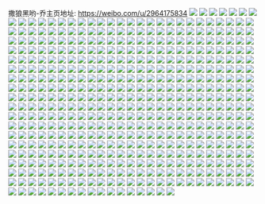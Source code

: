撒狼黑哟-乔主页地址: https://weibo.com/u/2964175834 
![](https://wx4.sinaimg.cn/mw2000/b0adbbdaly1h9e4huw7uej22142r9x6p.jpg) 
![](https://wx4.sinaimg.cn/mw2000/b0adbbdagy1h50vowjcf9j230p29jqv5.jpg) 
![](https://wx4.sinaimg.cn/mw2000/b0adbbdagy1h1vb3ihfuhj22c04nzkjo.jpg) 
![](https://wx4.sinaimg.cn/mw2000/b0adbbdagy1h1t8b2pyrtj20n01ds1kx.jpg) 
![](https://wx4.sinaimg.cn/mw2000/b0adbbdagy1h1t8ag6kddj20n01ds0xw.jpg) 
![](https://wx4.sinaimg.cn/mw2000/b0adbbdagy1h1t8aqy2dcj20n01dsnk2.jpg) 
![](https://wx4.sinaimg.cn/mw2000/b0adbbdagy1h1t8ahkpucj20n01ds4ct.jpg) 
![](https://wx4.sinaimg.cn/mw2000/b0adbbdagy1h1t8afmx6dj20n01ds1bz.jpg) 
![](https://wx4.sinaimg.cn/mw2000/b0adbbdagy1h1t8an8varj20n01ds7jm.jpg) 
![](https://wx4.sinaimg.cn/mw2000/b0adbbdagy1h1t8ajaytmj20n01dse5a.jpg) 
![](https://wx4.sinaimg.cn/mw2000/b0adbbdagy1h1t8c7n6fwj20n01ds1kx.jpg) 
![](https://wx4.sinaimg.cn/mw2000/b0adbbdagy1h1t8az5l5aj20n01dsdv6.jpg) 
![](https://wx4.sinaimg.cn/mw2000/b0adbbdagy1h1t8alliedj20n01ds7w6.jpg) 
![](https://wx4.sinaimg.cn/mw2000/b0adbbdagy1h1t8at694pj20n01dsnha.jpg) 
![](https://wx4.sinaimg.cn/mw2000/b0adbbdagy1h1t8ap5uu4j20n01ds7wh.jpg) 
![](https://wx4.sinaimg.cn/mw2000/b0adbbdagy1h1t8avppf1j20n01ds1kx.jpg) 
![](https://wx4.sinaimg.cn/mw2000/b0adbbdagy1h1t8ax1s8wj20n01ds4i5.jpg) 
![](https://wx4.sinaimg.cn/mw2000/b0adbbdagy1h1t8b0t4gjj20n01dsndt.jpg) 
![](https://wx4.sinaimg.cn/mw2000/b0adbbdagy1h1t8b44hgvj20n01dsdyg.jpg) 
![](https://wx4.sinaimg.cn/mw2000/b0adbbdagy1h1t8b5wumkj20n01dsx01.jpg) 
![](https://wx4.sinaimg.cn/mw2000/b0adbbdagy1h1t8b85gh0j20n01ds1kx.jpg) 
![](https://wx4.sinaimg.cn/mw2000/b0adbbdagy1h08kqy1x38j20td0rjqgj.jpg) 
![](https://wx4.sinaimg.cn/mw2000/b0adbbdagy1h08krg7rylj20mi0u0agv.jpg) 
![](https://wx4.sinaimg.cn/mw2000/b0adbbdagy1gykij3h6m4j21100vdqeb.jpg) 
![](https://wx4.sinaimg.cn/mw2000/b0adbbdagy1gykijbnwjwj22c0340u0z.jpg) 
![](https://wx4.sinaimg.cn/mw2000/b0adbbdagy1gykik81co0j22c0340b2b.jpg) 
![](https://wx4.sinaimg.cn/mw2000/b0adbbdagy1gxp31vn8yqj21jk223u0x.jpg) 
![](https://wx4.sinaimg.cn/mw2000/b0adbbdagy1gxp3211wj5j226b2wfu0x.jpg) 
![](https://wx4.sinaimg.cn/mw2000/b0adbbdagy1gxp31q4clhj22c03401ky.jpg) 
![](https://wx4.sinaimg.cn/mw2000/b0adbbdagy1gxp3274zdqj21u62g97wi.jpg) 
![](https://wx4.sinaimg.cn/mw2000/b0adbbdagy1gsixiwqnuij22c03404qs.jpg) 
![](https://wx4.sinaimg.cn/mw2000/b0adbbdagy1gsixipuj4vj22c02c0npf.jpg) 
![](https://wx4.sinaimg.cn/mw2000/b0adbbdagy1gsixirvseuj23402c07wj.jpg) 
![](https://wx4.sinaimg.cn/mw2000/b0adbbdagy1gsixj0itfyj22c0340b2b.jpg) 
![](https://wx4.sinaimg.cn/mw2000/b0adbbdagy1gsixigzfj8j23402c04qr.jpg) 
![](https://wx4.sinaimg.cn/mw2000/b0adbbdagy1gsixijnyewj23402c0npf.jpg) 
![](https://wx4.sinaimg.cn/mw2000/b0adbbdagy1gsixinvj65j22c0340qv8.jpg) 
![](https://wx4.sinaimg.cn/mw2000/b0adbbdagy1gsixj5p05nj22c02nlb2c.jpg) 
![](https://wx4.sinaimg.cn/mw2000/b0adbbdagy1gsixil4n7tj23402c0npe.jpg) 
![](https://wx4.sinaimg.cn/mw2000/b0adbbdagy1gsixj2r1nnj22by2yknpe.jpg) 
![](https://wx4.sinaimg.cn/mw2000/b0adbbdagy1gsixitvrjoj22c02q3x6q.jpg) 
![](https://wx4.sinaimg.cn/mw2000/b0adbbdagy1gsixj8b3n3j23402c01l0.jpg) 
![](https://wx4.sinaimg.cn/mw2000/003eBnxEgy1gsixidry9ej63402c0b2c02.jpg) 
![](https://wx4.sinaimg.cn/mw2000/b0adbbdagy1gsixjan4itj22ti245x6q.jpg) 
![](https://wx4.sinaimg.cn/mw2000/003eBnxEgy1gr5061lh4qj62c03401kz02.jpg) 
![](https://wx4.sinaimg.cn/mw2000/b0adbbdagy1gr6ewznwlmj23402c07wi.jpg) 
![](https://wx4.sinaimg.cn/mw2000/b0adbbdagy1gr50664kt1j22c03401kz.jpg) 
![](https://wx4.sinaimg.cn/mw2000/b0adbbdagy1gr506hgwisj22c0340e84.jpg) 
![](https://wx4.sinaimg.cn/mw2000/b0adbbdagy1gr506ayuqaj222l2rgu0y.jpg) 
![](https://wx4.sinaimg.cn/mw2000/b0adbbdagy1gr505quopxj22c0340e81.jpg) 
![](https://wx4.sinaimg.cn/mw2000/b0adbbdagy1gr6evmo1coj22c0340x6r.jpg) 
![](https://wx4.sinaimg.cn/mw2000/b0adbbdagy1gr6evzaw5uj228o2zkx6q.jpg) 
![](https://wx4.sinaimg.cn/mw2000/003eBnxEgy1gr6evtdihqj62c0340qv702.jpg) 
![](https://wx4.sinaimg.cn/mw2000/b0adbbdagy1gr506mq4rkj22c02jk4qr.jpg) 
![](https://wx4.sinaimg.cn/mw2000/b0adbbdagy1gr6exi286zj22c0340kjn.jpg) 
![](https://wx4.sinaimg.cn/mw2000/003eBnxEgy1gr6ew6h5nbj62c03401ky02.jpg) 
![](https://wx4.sinaimg.cn/mw2000/b0adbbdagy1gr506u4nc2j23402c0hdw.jpg) 
![](https://wx4.sinaimg.cn/mw2000/003eBnxEgy1gr506ybzn9j63402c07wh02.jpg) 
![](https://wx4.sinaimg.cn/mw2000/b0adbbdagy1gr506wtt7vj22c0340e81.jpg) 
![](https://wx4.sinaimg.cn/mw2000/b0adbbdagy1gr6ew2oibbj227q2ybe81.jpg) 
![](https://wx4.sinaimg.cn/mw2000/b0adbbdagy1gr6f0ra3wvj23404o04qw.jpg) 
![](https://wx4.sinaimg.cn/mw2000/b0adbbdaly1gqci3tn418j22c0340qv7.jpg) 
![](https://wx4.sinaimg.cn/mw2000/b0adbbdaly1gqci4nhyy0j22c0340u0x.jpg) 
![](https://wx4.sinaimg.cn/mw2000/b0adbbdaly1gqci3y95xpj22c0340qv7.jpg) 
![](https://wx4.sinaimg.cn/mw2000/b0adbbdaly1gqci4l4rtlj21w72nbhdt.jpg) 
![](https://wx4.sinaimg.cn/mw2000/b0adbbdaly1gqci48d57nj22c03401kz.jpg) 
![](https://wx4.sinaimg.cn/mw2000/b0adbbdaly1gqci4qww6pj22c0340x6p.jpg) 
![](https://wx4.sinaimg.cn/mw2000/b0adbbdaly1gqci4c9fflj22c0340u0y.jpg) 
![](https://wx4.sinaimg.cn/mw2000/b0adbbdaly1gqci4unt3sj22892z0e82.jpg) 
![](https://wx4.sinaimg.cn/mw2000/b0adbbdaly1gqci43lqhlj22c0340hdv.jpg) 
![](https://wx4.sinaimg.cn/mw2000/b0adbbdaly1gqci4xuej0j23402c0qv5.jpg) 
![](https://wx4.sinaimg.cn/mw2000/b0adbbdaly1gnaam0re7aj20u01hcqqu.jpg) 
![](https://wx4.sinaimg.cn/mw2000/b0adbbdaly1gn4xlh1pntj226n2wvkjl.jpg) 
![](https://wx4.sinaimg.cn/mw2000/b0adbbdaly1gn4xles2i9j22c02rn7wi.jpg) 
![](https://wx4.sinaimg.cn/mw2000/b0adbbdaly1gn4xldmwm2j22bd30j7wj.jpg) 
![](https://wx4.sinaimg.cn/mw2000/b0adbbdaly1gn4xl9sphqj224o2u9qv5.jpg) 
![](https://wx4.sinaimg.cn/mw2000/b0adbbdaly1gn4xlbj7zqj21yg2lxtzk.jpg) 
![](https://wx4.sinaimg.cn/mw2000/b0adbbdaly1gn4xm69eggj23402c0u0x.jpg) 
![](https://wx4.sinaimg.cn/mw2000/b0adbbdaly1gmgjji10ptj20w4340b2a.jpg) 
![](https://wx4.sinaimg.cn/mw2000/b0adbbdaly1gmgjjg1ze3j20u1340qv5.jpg) 
![](https://wx4.sinaimg.cn/mw2000/b0adbbdaly1gmgjjcuu27j20z3340u0x.jpg) 
![](https://wx4.sinaimg.cn/mw2000/b0adbbdaly1gmgjjdv1xrj20su3401ky.jpg) 
![](https://wx4.sinaimg.cn/mw2000/b0adbbdaly1gmgjjenia2j20s5340kjl.jpg) 
![](https://wx4.sinaimg.cn/mw2000/b0adbbdaly1gmgjjfbdohj20py340npd.jpg) 
![](https://wx4.sinaimg.cn/mw2000/b0adbbdaly1gmgjjgzjwsj20pt340npd.jpg) 
![](https://wx4.sinaimg.cn/mw2000/b0adbbdaly1gmgjksl2f1j212n340e82.jpg) 
![](https://wx4.sinaimg.cn/mw2000/b0adbbdaly1gmgjjc1i6hj22c0340u0x.jpg) 
![](https://wx4.sinaimg.cn/mw2000/b0adbbdaly1gmgjjbdfnkg205k05k0v3.jpg) 
![](https://wx4.sinaimg.cn/mw2000/b0adbbdaly1gj2qoqp1unj22531lthdt.jpg) 
![](https://wx4.sinaimg.cn/mw2000/b0adbbdaly1gj2qt3o5r1j22c03407u5.jpg) 
![](https://wx4.sinaimg.cn/mw2000/b0adbbdaly1gj2qos3pb8j21te2f7e21.jpg) 
![](https://wx4.sinaimg.cn/mw2000/b0adbbdaly1gj2qop154wj223n2tbqv5.jpg) 
![](https://wx4.sinaimg.cn/mw2000/b0adbbdaly1gj2qopwfluj225y2vyhdt.jpg) 
![](https://wx4.sinaimg.cn/mw2000/b0adbbdaly1gj2qoo6ej0j22042o5kjl.jpg) 
![](https://wx4.sinaimg.cn/mw2000/b0adbbdaly1gj2qoh1yhsj22c0340npe.jpg) 
![](https://wx4.sinaimg.cn/mw2000/b0adbbdaly1gj2qon6i8ij22c0340u0x.jpg) 
![](https://wx4.sinaimg.cn/mw2000/b0adbbdaly1gj2qoj0gkyj229m30ukjm.jpg) 
![](https://wx4.sinaimg.cn/mw2000/b0adbbdaly1gj2qokh2ykj22792xonpe.jpg) 
![](https://wx4.sinaimg.cn/mw2000/b0adbbdaly1gj2qolxs7uj23404o0e84.jpg) 
![](https://wx4.sinaimg.cn/mw2000/b0adbbdagy1gh11qtjtl0j20u00u016m.jpg) 
![](https://wx4.sinaimg.cn/mw2000/b0adbbdagy1gggap3twdkj23402c0x6p.jpg) 
![](https://wx4.sinaimg.cn/mw2000/b0adbbdagy1gggap5dvnyj23402c01ky.jpg) 
![](https://wx4.sinaimg.cn/mw2000/b0adbbdagy1gggap6gbcxj23402c01kx.jpg) 
![](https://wx4.sinaimg.cn/mw2000/b0adbbdagy1gggap75llbj23402c04ay.jpg) 
![](https://wx4.sinaimg.cn/mw2000/b0adbbdagy1gggap918x3j23402c01ky.jpg) 
![](https://wx4.sinaimg.cn/mw2000/b0adbbdagy1gggap9rpruj214p0lu44r.jpg) 
![](https://wx4.sinaimg.cn/mw2000/b0adbbdagy1gfpvnevnxdj23402c07wj.jpg) 
![](https://wx4.sinaimg.cn/mw2000/b0adbbdagy1gfpvnbwgmmj23402c0b2b.jpg) 
![](https://wx4.sinaimg.cn/mw2000/b0adbbdagy1gfpvpd18khj2340256npd.jpg) 
![](https://wx4.sinaimg.cn/mw2000/b0adbbdagy1gfpvldb9tcj2247247hdu.jpg) 
![](https://wx4.sinaimg.cn/mw2000/b0adbbdagy1gfpvndc29vj229v1cq1ky.jpg) 
![](https://wx4.sinaimg.cn/mw2000/b0adbbdagy1gfpvlfbknoj21o02yo4qr.jpg) 
![](https://wx4.sinaimg.cn/mw2000/b0adbbdagy1gfpvxnh48wj22c0340hdt.jpg) 
![](https://wx4.sinaimg.cn/mw2000/b0adbbdagy1gfpvt6mx01j20n01ds4qp.jpg) 
![](https://wx4.sinaimg.cn/mw2000/b0adbbdagy1gfpvxp05hpj23402c0npe.jpg) 
![](https://wx4.sinaimg.cn/mw2000/b0adbbdagy1gfpvxr487bj22kc1ub7wj.jpg) 
![](https://wx4.sinaimg.cn/mw2000/b0adbbdagy1gfpw1jm1cfj22zi1u77wh.jpg) 
![](https://wx4.sinaimg.cn/mw2000/b0adbbdagy1gfpw1ijeoaj23402c07wi.jpg) 
![](https://wx4.sinaimg.cn/mw2000/b0adbbdagy1gfpw1liaprj23402c0u0x.jpg) 
![](https://wx4.sinaimg.cn/mw2000/b0adbbdagy1gfpw1mivnbj23402c04eg.jpg) 
![](https://wx4.sinaimg.cn/mw2000/b0adbbdagy1gfpw1nwwlpj218h1nbtbt.jpg) 
![](https://wx4.sinaimg.cn/mw2000/b0adbbdagy1gefk8qued9j24xn3afb2p.jpg) 
![](https://wx4.sinaimg.cn/mw2000/b0adbbdagy1gefk8z48d8j234022ox6r.jpg) 
![](https://wx4.sinaimg.cn/mw2000/b0adbbdagy1gefk8xadbgj222o340x6q.jpg) 
![](https://wx4.sinaimg.cn/mw2000/b0adbbdagy1gefk90qapyj233v2101g8.jpg) 
![](https://wx4.sinaimg.cn/mw2000/b0adbbdagy1gefk8uttjyj256o3ggnps.jpg) 
![](https://wx4.sinaimg.cn/mw2000/b0adbbdagy1gefk92sjrxj21jk111e82.jpg) 
![](https://wx4.sinaimg.cn/mw2000/b0adbbdagy1gefk91x6t8j21jk111amg.jpg) 
![](https://wx4.sinaimg.cn/mw2000/b0adbbdagy1gefk8nlmdnj21jk111dpr.jpg) 
![](https://wx4.sinaimg.cn/mw2000/b0adbbdagy1gefk91aecwj21jk111tfy.jpg) 
![](https://wx4.sinaimg.cn/mw2000/b0adbbdagy1gbie1q5obwj23401poe82.jpg) 
![](https://wx4.sinaimg.cn/mw2000/b0adbbdagy1gbie1jkgrnj23402c0qv6.jpg) 
![](https://wx4.sinaimg.cn/mw2000/b0adbbdagy1gbie1n7gcij23402c01kz.jpg) 
![](https://wx4.sinaimg.cn/mw2000/b0adbbdagy1gbie3sbq86j22m81h0u0y.jpg) 
![](https://wx4.sinaimg.cn/mw2000/b0adbbdagy1gbdu4nsrlij23402c07wi.jpg) 
![](https://wx4.sinaimg.cn/mw2000/b0adbbdagy1gbdu5ju0daj23402c0kjn.jpg) 
![](https://wx4.sinaimg.cn/mw2000/b0adbbdagy1gbdu4z6v51j22c0201x6p.jpg) 
![](https://wx4.sinaimg.cn/mw2000/b0adbbdagy1gb0y5pyygtj23408tcb2g.jpg) 
![](https://wx4.sinaimg.cn/mw2000/b0adbbdagy1gb0y5hwwgaj23408tcb2e.jpg) 
![](https://wx4.sinaimg.cn/mw2000/b0adbbdagy1gb0y5jq7hnj23402c01ky.jpg) 
![](https://wx4.sinaimg.cn/mw2000/b0adbbdagy1gb0y5mjg62j22c08e5qvb.jpg) 
![](https://wx4.sinaimg.cn/mw2000/b0adbbdagy1gb0y5w1j5zj22zz23ae81.jpg) 
![](https://wx4.sinaimg.cn/mw2000/b0adbbdagy1gb0y5dnhgzj22c02l1u0y.jpg) 
![](https://wx4.sinaimg.cn/mw2000/b0adbbdagy1gb0y5fec58j22c05u87wi.jpg) 
![](https://wx4.sinaimg.cn/mw2000/b0adbbdagy1gb0y5xtmdvj23402c0hdu.jpg) 
![](https://wx4.sinaimg.cn/mw2000/b0adbbdagy1gb0y5zdvloj234022o1ky.jpg) 
![](https://wx4.sinaimg.cn/mw2000/b0adbbdagy1gb0y5rq2nij22tf21m4qq.jpg) 
![](https://wx4.sinaimg.cn/mw2000/b0adbbdagy1gavecova9aj23402c04qq.jpg) 
![](https://wx4.sinaimg.cn/mw2000/b0adbbdagy1gavecy83i4j223p2sxe82.jpg) 
![](https://wx4.sinaimg.cn/mw2000/b0adbbdagy1gaved5e230j224r2uhqv6.jpg) 
![](https://wx4.sinaimg.cn/mw2000/b0adbbdagy1gaveda6z1cj21qy2byhdt.jpg) 
![](https://wx4.sinaimg.cn/mw2000/b0adbbdagy1gac6m009k0j21ds0n0hdt.jpg) 
![](https://wx4.sinaimg.cn/mw2000/b0adbbdagy1gac6lxpeumj22c02x07wk.jpg) 
![](https://wx4.sinaimg.cn/mw2000/b0adbbdagy1gac6lz5j9pj21o0230kjl.jpg) 
![](https://wx4.sinaimg.cn/mw2000/b0adbbdaly1g979adf9qzj22x2acau16.jpg) 
![](https://wx4.sinaimg.cn/mw2000/b0adbbdaly1g979ay174cj23402c04qr.jpg) 
![](https://wx4.sinaimg.cn/mw2000/b0adbbdaly1g979b28ie2j23402c01l1.jpg) 
![](https://wx4.sinaimg.cn/mw2000/b0adbbdaly1g979b5njmtj22x61xg7wl.jpg) 
![](https://wx4.sinaimg.cn/mw2000/b0adbbdaly1g979awmaybj22c02penpd.jpg) 
![](https://wx4.sinaimg.cn/mw2000/b0adbbdaly1g979b7kxn0j22c02c01l0.jpg) 
![](https://wx4.sinaimg.cn/mw2000/b0adbbdaly1g979bbpzoqj22c02p7qv7.jpg) 
![](https://wx4.sinaimg.cn/mw2000/b0adbbdaly1g979be1f53j234022ox6p.jpg) 
![](https://wx4.sinaimg.cn/mw2000/b0adbbdaly1g8tfli07g8j22c02x0x6t.jpg) 
![](https://wx4.sinaimg.cn/mw2000/b0adbbdagy1g8k2nvgvh7j232v21xnpd.jpg) 
![](https://wx4.sinaimg.cn/mw2000/b0adbbdagy1g8k2nw3w3pj21ib107k3w.jpg) 
![](https://wx4.sinaimg.cn/mw2000/b0adbbdagy1g8k2nugx08j223j1ede81.jpg) 
![](https://wx4.sinaimg.cn/mw2000/b0adbbdagy1g8k2ny61mkj21z730ghdt.jpg) 
![](https://wx4.sinaimg.cn/mw2000/b0adbbdagy1g7i63lwilhj20u015n0w2.jpg) 
![](https://wx4.sinaimg.cn/mw2000/b0adbbdagy1g7ajfd34vmj23402c0b29.jpg) 
![](https://wx4.sinaimg.cn/mw2000/b0adbbdagy1g7ajf7eqv4j230j46hqv8.jpg) 
![](https://wx4.sinaimg.cn/mw2000/b0adbbdagy1g7ajfehabpj22c02c0e81.jpg) 
![](https://wx4.sinaimg.cn/mw2000/b0adbbdagy1g7ajfb5svzj223v2xsqv6.jpg) 
![](https://wx4.sinaimg.cn/mw2000/b0adbbdaly1g6z4jfokgqj20u010rwnr.jpg) 
![](https://wx4.sinaimg.cn/mw2000/b0adbbdagy1g6ei95iqz7j222h1rgb29.jpg) 
![](https://wx4.sinaimg.cn/mw2000/b0adbbdagy1g6ei9e08u5j22c02z34qq.jpg) 
![](https://wx4.sinaimg.cn/mw2000/b0adbbdagy1g6ei8zno8vj22c02y54qq.jpg) 
![](https://wx4.sinaimg.cn/mw2000/b0adbbdagy1g6ei9be18nj22c02yku0x.jpg) 
![](https://wx4.sinaimg.cn/mw2000/b0adbbdagy1g6ei99951vj22c02ys1ky.jpg) 
![](https://wx4.sinaimg.cn/mw2000/b0adbbdagy1g6ei917uhaj22c055oe82.jpg) 
![](https://wx4.sinaimg.cn/mw2000/b0adbbdagy1g5jfl4e7lhj20ku0skgpq.jpg) 
![](https://wx4.sinaimg.cn/mw2000/b0adbbdagy1g4yst1ppj9j22c02c0kjl.jpg) 
![](https://wx4.sinaimg.cn/mw2000/b0adbbdagy1g4ystg51xgj22c02c04qp.jpg) 
![](https://wx4.sinaimg.cn/mw2000/b0adbbdagy1g4ysvwi4g1j23402c04qp.jpg) 
![](https://wx4.sinaimg.cn/mw2000/b0adbbdagy1g4ysw9neeej224u2o11kx.jpg) 
![](https://wx4.sinaimg.cn/mw2000/b0adbbdagy1g4lsnrz4s3j21j71j7qo2.jpg) 
![](https://wx4.sinaimg.cn/mw2000/b0adbbdagy1g4lsntdpbcj21kb1kbh6i.jpg) 
![](https://wx4.sinaimg.cn/mw2000/b0adbbdagy1g4lsnujg89j22501lre46.jpg) 
![](https://wx4.sinaimg.cn/mw2000/b0adbbdagy1g4lsnvo0i1j21ff1ffkcj.jpg) 
![](https://wx4.sinaimg.cn/mw2000/b0adbbdagy1g4kqlh901gj22c02c04qr.jpg) 
![](https://wx4.sinaimg.cn/mw2000/b0adbbdagy1g4kqlbcodwj22756rrnpm.jpg) 
![](https://wx4.sinaimg.cn/mw2000/b0adbbdagy1g4kqkvrexoj20sc1bunnk.jpg) 
![](https://wx4.sinaimg.cn/mw2000/b0adbbdagy1g4kqkzkmbrj22c0340u0y.jpg) 
![](https://wx4.sinaimg.cn/mw2000/b0adbbdagy1g4kqm3xfuqj227w2wy7wj.jpg) 
![](https://wx4.sinaimg.cn/mw2000/b0adbbdagy1g4kqlr34iaj232v4jwqvc.jpg) 
![](https://wx4.sinaimg.cn/mw2000/b0adbbdagy1g4kqlw14kwj22c03407wk.jpg) 
![](https://wx4.sinaimg.cn/mw2000/b0adbbdagy1g4kqlzls75j22c0340hdv.jpg) 
![](https://wx4.sinaimg.cn/mw2000/b0adbbdagy1g4kqku084ij21sl1sle82.jpg) 
![](https://wx4.sinaimg.cn/mw2000/b0adbbdaly1g46n43w8bkj22z62884qr.jpg) 
![](https://wx4.sinaimg.cn/mw2000/b0adbbdaly1g36w25ecxcj234022ohdt.jpg) 
![](https://wx4.sinaimg.cn/mw2000/b0adbbdaly1g36w26lkydj222o340npe.jpg) 
![](https://wx4.sinaimg.cn/mw2000/b0adbbdaly1g36w27iy26j2234340u0x.jpg) 
![](https://wx4.sinaimg.cn/mw2000/b0adbbdaly1g36w232wfbj23a44x61lb.jpg) 
![](https://wx4.sinaimg.cn/mw2000/b0adbbdaly1g36w30kh5mj20k00r2aa4.jpg) 
![](https://wx4.sinaimg.cn/mw2000/b0adbbdaly1g36w288ym4j222o340e81.jpg) 
![](https://wx4.sinaimg.cn/mw2000/b0adbbdaly1g36w2agv7cj23gg56o1l3.jpg) 
![](https://wx4.sinaimg.cn/mw2000/b0adbbdaly1g36w2camgwj22sf1uyqv6.jpg) 
![](https://wx4.sinaimg.cn/mw2000/b0adbbdaly1g36w2e2hkqj23gg56oqvb.jpg) 
![](https://wx4.sinaimg.cn/mw2000/b0adbbdaly1g1hked2aphj23402c07wj.jpg) 
![](https://wx4.sinaimg.cn/mw2000/b0adbbdaly1g1hkednvenj21xg19oqg7.jpg) 
![](https://wx4.sinaimg.cn/mw2000/b0adbbdaly1g1hkeaqvv8j23402c0x6q.jpg) 
![](https://wx4.sinaimg.cn/mw2000/b0adbbdaly1g0m6mallk7j229z2tchdu.jpg) 
![](https://wx4.sinaimg.cn/mw2000/b0adbbdaly1g0m6o3zesuj23402c0x6p.jpg) 
![](https://wx4.sinaimg.cn/mw2000/b0adbbdaly1g0m6o8yrjlj231h1udb2a.jpg) 
![](https://wx4.sinaimg.cn/mw2000/b0adbbdaly1g0m6tfgboaj23402c01l1.jpg) 
![](https://wx4.sinaimg.cn/mw2000/b0adbbdaly1g0m6snedz3j23402c04qt.jpg) 
![](https://wx4.sinaimg.cn/mw2000/b0adbbdaly1g0m6ojifo8j23402c07wl.jpg) 
![](https://wx4.sinaimg.cn/mw2000/b0adbbdaly1g0m6ordxj8j23402c01l0.jpg) 
![](https://wx4.sinaimg.cn/mw2000/b0adbbdaly1g0m6s4107cj22t25awkjn.jpg) 
![](https://wx4.sinaimg.cn/mw2000/b0adbbdaly1g0m6sdakyaj23402c0kjm.jpg) 
![](https://wx4.sinaimg.cn/mw2000/b0adbbdagy1g01j2yle6wj231l29vqv6.jpg) 
![](https://wx4.sinaimg.cn/mw2000/b0adbbdagy1g01j2rcq9bj22642xqkjn.jpg) 
![](https://wx4.sinaimg.cn/mw2000/b0adbbdagy1g01j33kiooj22c03401ky.jpg) 
![](https://wx4.sinaimg.cn/mw2000/b0adbbdagy1g01j35wbcgj22c0340b2a.jpg) 
![](https://wx4.sinaimg.cn/mw2000/b0adbbdagy1g01j38j1x2j23401wxkjm.jpg) 
![](https://wx4.sinaimg.cn/mw2000/b0adbbdagy1g01j3apozbj23402c0npd.jpg) 
![](https://wx4.sinaimg.cn/mw2000/b0adbbdaly1fznr5tgo71j22c0340kjn.jpg) 
![](https://wx4.sinaimg.cn/mw2000/b0adbbdaly1fzns9rhvsuj22c02gcb2b.jpg) 
![](https://wx4.sinaimg.cn/mw2000/b0adbbdaly1fznsa0pff4j20v90uxkjl.jpg) 
![](https://wx4.sinaimg.cn/mw2000/b0adbbdaly1fznsdwyvi1j21kwbnjkjr.jpg) 
![](https://wx4.sinaimg.cn/mw2000/b0adbbdaly1fznskvd99rj22c0340x6s.jpg) 
![](https://wx4.sinaimg.cn/mw2000/b0adbbdaly1fznr5zj3d1j230f28nb2d.jpg) 
![](https://wx4.sinaimg.cn/mw2000/b0adbbdaly1fzjy1md4a1j21o027ze6s.jpg) 
![](https://wx4.sinaimg.cn/mw2000/b0adbbdaly1fz45mamibxj21400qoaf0.jpg) 
![](https://wx4.sinaimg.cn/mw2000/b0adbbdaly1fvrkdpyqs0j214m1kwkf5.jpg) 
![](https://wx4.sinaimg.cn/mw2000/b0adbbdaly1fvrkiy7z5kj20ku0rh4qp.jpg) 
![](https://wx4.sinaimg.cn/mw2000/b0adbbdaly1fvrkdnmmucj21kw16o1kx.jpg) 
![](https://wx4.sinaimg.cn/mw2000/b0adbbdaly1fvrkcnsvqij20ku1l27wi.jpg) 
![](https://wx4.sinaimg.cn/mw2000/b0adbbdaly1fvrkdspgr1j20ux0kt49o.jpg) 
![](https://wx4.sinaimg.cn/mw2000/b0adbbdaly1fvrkds34hbj20ku1q6h8t.jpg) 
![](https://wx4.sinaimg.cn/mw2000/b0adbbdaly1fvrkdqoms0j21jo18y7wh.jpg) 
![](https://wx4.sinaimg.cn/mw2000/b0adbbdaly1fvrkdoif56j20ku1av1ky.jpg) 
![](https://wx4.sinaimg.cn/mw2000/b0adbbdaly1fvrkdp8fkjj20y41kw4qp.jpg) 
![](https://wx4.sinaimg.cn/mw2000/b0adbbdagy1fuf9lrefs5j21kw13gam8.jpg) 
![](https://wx4.sinaimg.cn/mw2000/b0adbbdagy1ftly86c72sj20j814yac3.jpg) 
![](https://wx4.sinaimg.cn/mw2000/b0adbbdagy1ft56h9ltbjj20sc0vxqba.jpg) 
![](https://wx4.sinaimg.cn/mw2000/b0adbbdagy1ft56iv88kyj23401r0e82.jpg) 
![](https://wx4.sinaimg.cn/mw2000/b0adbbdagy1ft56ike6zcj23402c0u0y.jpg) 
![](https://wx4.sinaimg.cn/mw2000/b0adbbdagy1ft56h5oix9j22c02c0hdu.jpg) 
![](https://wx4.sinaimg.cn/mw2000/b0adbbdagy1ft56hdvofrj216o1kwnf4.jpg) 
![](https://wx4.sinaimg.cn/mw2000/b0adbbdagy1ft56ibvh3xj25141zhe86.jpg) 
![](https://wx4.sinaimg.cn/mw2000/b0adbbdagy1ft56hqbhm4j2340211b2b.jpg) 
![](https://wx4.sinaimg.cn/mw2000/b0adbbdagy1ft56hxekcmj21hj1cwhdt.jpg) 
![](https://wx4.sinaimg.cn/mw2000/b0adbbdagy1ft56j1ebdqj21sg1cc1kx.jpg) 
![](https://wx4.sinaimg.cn/mw2000/b0adbbdagy1ft1odxqhihj21kw17g191.jpg) 
![](https://wx4.sinaimg.cn/mw2000/b0adbbdagy1ft1ocla9dlj21kw16qu0x.jpg) 
![](https://wx4.sinaimg.cn/mw2000/b0adbbdagy1ft1odgoz7oj21kw16otq0.jpg) 
![](https://wx4.sinaimg.cn/mw2000/b0adbbdagy1ft1od14qy1j216i1kwqg8.jpg) 
![](https://wx4.sinaimg.cn/mw2000/b0adbbdagy1frip4knndij21091sgb2b.jpg) 
![](https://wx4.sinaimg.cn/mw2000/b0adbbdagy1frip4mcvlwj216b1sd4qp.jpg) 
![](https://wx4.sinaimg.cn/mw2000/b0adbbdagy1frip4nrtmyj21sg17c1f1.jpg) 
![](https://wx4.sinaimg.cn/mw2000/b0adbbdagy1frip4p06f7j21900u84qp.jpg) 
![](https://wx4.sinaimg.cn/mw2000/b0adbbdagy1frip4eh5fkj22y0251b2a.jpg) 
![](https://wx4.sinaimg.cn/mw2000/b0adbbdagy1frip4r48ypj21900u01kx.jpg) 
![](https://wx4.sinaimg.cn/mw2000/b0adbbdagy1frip4s7ljnj21yo0ty1ay.jpg) 
![](https://wx4.sinaimg.cn/mw2000/b0adbbdagy1frip4tbdqjj20y41kw4fr.jpg) 
![](https://wx4.sinaimg.cn/mw2000/b0adbbdagy1frip4v7stpj22c02c0x6p.jpg) 
![](https://wx4.sinaimg.cn/mw2000/b0adbbdagy1fply37jvn5j21z42yokjq.jpg) 
![](https://wx4.sinaimg.cn/mw2000/b0adbbdagy1fply3aisdjj22yo1z44qv.jpg) 
![](https://wx4.sinaimg.cn/mw2000/b0adbbdagy1fply3df8koj21z42yoe86.jpg) 
![](https://wx4.sinaimg.cn/mw2000/b0adbbdagy1fply3j4lmfj22yo1z41l1.jpg) 
![](https://wx4.sinaimg.cn/mw2000/b0adbbdagy1fp997fqe0wj20go0b4gn3.jpg) 
![](https://wx4.sinaimg.cn/mw2000/b0adbbdagy1foxpxg2763j20j60pkdku.jpg) 
![](https://wx4.sinaimg.cn/mw2000/b3cac96fly1h9gi73deaaj21sc2ds7wi.jpg) 
![](https://wx4.sinaimg.cn/mw2000/b3cac96fly1h9gi75mtg8j21sc2ds7wi.jpg) 
![](https://wx4.sinaimg.cn/mw2000/b3cac96fly1h9gi70oe06j21sc2dsb2a.jpg) 
![](https://wx4.sinaimg.cn/mw2000/b3cac96fly1h9gi79ed4aj22ba2tjqv6.jpg) 
![](https://wx4.sinaimg.cn/mw2000/b3cac96fly1h95teqb8s9j228230znpe.jpg) 
![](https://wx4.sinaimg.cn/mw2000/b3cac96fly1h95tesa2amj22c0340u0y.jpg) 
![](https://wx4.sinaimg.cn/mw2000/b3cac96fly1h95teo4fq3j22c03404qr.jpg) 
![](https://wx4.sinaimg.cn/mw2000/b3cac96fly1h95teuimelj22c03401kz.jpg) 
![](https://wx4.sinaimg.cn/mw2000/b3cac96fly1h95tewv880j22c0340qv6.jpg) 
![](https://wx4.sinaimg.cn/mw2000/b3cac96fly1h95tezkvp8j22c03407wj.jpg) 
![](https://wx4.sinaimg.cn/mw2000/b3cac96fly1h94nan1jtjj21sc2ciqv6.jpg) 
![](https://wx4.sinaimg.cn/mw2000/b3cac96fly1h905higvg7j21hc1r0tu0.jpg) 
![](https://wx4.sinaimg.cn/mw2000/b3cac96fly1h905hhsqjtj21hc1z4wvh.jpg) 
![](https://wx4.sinaimg.cn/mw2000/b3cac96fly1h8z41yhbnqj21sc2dskjm.jpg) 
![](https://wx4.sinaimg.cn/mw2000/b3cac96fly1h8z420kdp8j21sc2dse82.jpg) 
![](https://wx4.sinaimg.cn/mw2000/b3cac96fly1h8dqfjufxkj20u0140jyk.jpg) 
![](https://wx4.sinaimg.cn/mw2000/b3cac96fly1h8dqfkbn9gj20u0138q9a.jpg) 
![](https://wx4.sinaimg.cn/mw2000/b3cac96fly1h8btplh4u9j21hc1wwasi.jpg) 
![](https://wx4.sinaimg.cn/mw2000/b3cac96fly1h81dzhvoflj22c0340hdv.jpg) 
![](https://wx4.sinaimg.cn/mw2000/b3cac96fly1h81dzk2z4oj22c0340e83.jpg) 
![](https://wx4.sinaimg.cn/mw2000/b3cac96fly1h81dzm9bpfj22c0340e83.jpg) 
![](https://wx4.sinaimg.cn/mw2000/b3cac96fly1h81dzfmlb8j22c0340e83.jpg) 
![](https://wx4.sinaimg.cn/mw2000/b3cac96fly1h81dzox04rj22c0340hdv.jpg) 
![](https://wx4.sinaimg.cn/mw2000/b3cac96fly1h81dzr994pj22c0340qv7.jpg) 
![](https://wx4.sinaimg.cn/mw2000/b3cac96fly1h80vx1t3nxj21hc1z44qp.jpg) 
![](https://wx4.sinaimg.cn/mw2000/b3cac96fly1h7zbiu8aquj22c0340e86.jpg) 
![](https://wx4.sinaimg.cn/mw2000/b3cac96fly1h7zbjatlg5j22c0340b2e.jpg) 
![](https://wx4.sinaimg.cn/mw2000/b3cac96fly1h7zbjn1xa2j22bn2ul4qu.jpg) 
![](https://wx4.sinaimg.cn/mw2000/b3cac96fly1h7zbjzm0azj227u317x6s.jpg) 
![](https://wx4.sinaimg.cn/mw2000/b3cac96fly1h7zbkcj1mrj22c03401l2.jpg) 
![](https://wx4.sinaimg.cn/mw2000/b3cac96fly1h7zbkfvn2kj224h2wuu12.jpg) 
![](https://wx4.sinaimg.cn/mw2000/b3cac96fly1h7gl7o038uj22c0340e83.jpg) 
![](https://wx4.sinaimg.cn/mw2000/b3cac96fly1h7gl7uayfgj22c02xjngg.jpg) 
![](https://wx4.sinaimg.cn/mw2000/b3cac96fly1h7gl838wbyj22c0340e84.jpg) 
![](https://wx4.sinaimg.cn/mw2000/b3cac96fly1h7gl8ihrlsj226p3041l0.jpg) 
![](https://wx4.sinaimg.cn/mw2000/b3cac96fly1h7gl8pw1z1j22c0340qv7.jpg) 
![](https://wx4.sinaimg.cn/mw2000/b3cac96fly1h7gl8vgm4fj22bv32fwwo.jpg) 
![](https://wx4.sinaimg.cn/mw2000/b3cac96fly1h77z4msluij20z3184dhj.jpg) 
![](https://wx4.sinaimg.cn/mw2000/b3cac96fly1h71qbourxnj22c02xwqv8.jpg) 
![](https://wx4.sinaimg.cn/mw2000/b3cac96fly1h71qbrvr7mj22c02wrhdt.jpg) 
![](https://wx4.sinaimg.cn/mw2000/b3cac96fly1h71qbvrhomj22c03021ky.jpg) 
![](https://wx4.sinaimg.cn/mw2000/b3cac96fly1h71qbz9e0mj22c0340hdx.jpg) 
![](https://wx4.sinaimg.cn/mw2000/b3cac96fly1h71qc22nozj22c0340u0z.jpg) 
![](https://wx4.sinaimg.cn/mw2000/b3cac96fly1h71qbm3gc5j22c0340kjm.jpg) 
![](https://wx4.sinaimg.cn/mw2000/b3cac96fly1h6y238nkkaj20u015hwfj.jpg) 
![](https://wx4.sinaimg.cn/mw2000/b3cac96fly1h6upfas340j219g1gkat2.jpg) 
![](https://wx4.sinaimg.cn/mw2000/b3cac96fly1h6mma1n86jj20u01hcgum.jpg) 
![](https://wx4.sinaimg.cn/mw2000/b3cac96fly1h6hztyowpbj20u013y75p.jpg) 
![](https://wx4.sinaimg.cn/mw2000/b3cac96fly1h6fr6wp5lqj22c0340gsh.jpg) 
![](https://wx4.sinaimg.cn/mw2000/b3cac96fly1h6fr6z2z77j22c034010p.jpg) 
![](https://wx4.sinaimg.cn/mw2000/b3cac96fly1h6fr725w96j22c0340qv6.jpg) 
![](https://wx4.sinaimg.cn/mw2000/b3cac96fly1h66kx1qyqbj22c02c0hdt.jpg) 
![](https://wx4.sinaimg.cn/mw2000/b3cac96fly1h66kx3jtfij22c02c0k0t.jpg) 
![](https://wx4.sinaimg.cn/mw2000/b3cac96fly1h65621b8m7j20u00uitf3.jpg) 
![](https://wx4.sinaimg.cn/mw2000/b3cac96fly1h5lmd7wrhtj22c02w4npe.jpg) 
![](https://wx4.sinaimg.cn/mw2000/b3cac96fly1h5lmdaccbgj22c02piu0y.jpg) 
![](https://wx4.sinaimg.cn/mw2000/b3cac96fly1h5lmdcj31wj22c0340x6q.jpg) 
![](https://wx4.sinaimg.cn/mw2000/b3cac96fly1h5lmdevx7oj22c02k4qv6.jpg) 
![](https://wx4.sinaimg.cn/mw2000/b3cac96fly1h5j2x5xwx3j20u010w0yb.jpg) 
![](https://wx4.sinaimg.cn/mw2000/b3cac96fly1h5b3alzdkxj20u0140q7q.jpg) 
![](https://wx4.sinaimg.cn/mw2000/b3cac96fly1h5b3amakrdj20u01400z2.jpg) 
![](https://wx4.sinaimg.cn/mw2000/b3cac96fly1h56ms1ny7uj20u00qt0wp.jpg) 
![](https://wx4.sinaimg.cn/mw2000/b3cac96fly1h4rn2pweoij20u012kwn9.jpg) 
![](https://wx4.sinaimg.cn/mw2000/b3cac96fly1h4rn2pcb1mj20u011r46v.jpg) 
![](https://wx4.sinaimg.cn/mw2000/b3cac96fly1h4rn2qeq2gj20u00z3n6c.jpg) 
![](https://wx4.sinaimg.cn/mw2000/b3cac96fly1h4rn2qyct0j20u0150tje.jpg) 
![](https://wx4.sinaimg.cn/mw2000/b3cac96fly1h40mtjwgtij21hc1ha1kx.jpg) 
![](https://wx4.sinaimg.cn/mw2000/b3cac96fly1h3pfxeeh6yj21sc2ds7wi.jpg) 
![](https://wx4.sinaimg.cn/mw2000/b3cac96fly1h3pfxfmki4j21sc2dskjm.jpg) 
![](https://wx4.sinaimg.cn/mw2000/b3cac96fly1h3pfxgslznj21sc2dshdu.jpg) 
![](https://wx4.sinaimg.cn/mw2000/b3cac96fly1h3pfxi5hc4j21sc2dsqv6.jpg) 
![](https://wx4.sinaimg.cn/mw2000/b3cac96fly1h3pfxj3e1ej21sc2dse82.jpg) 
![](https://wx4.sinaimg.cn/mw2000/b3cac96fly1h3dzbl4fgdj22c0340u10.jpg) 
![](https://wx4.sinaimg.cn/mw2000/b3cac96fly1h3dzbmviv3j22c0340e83.jpg) 
![](https://wx4.sinaimg.cn/mw2000/b3cac96fly1h3dzbi52w4j22c0340u0y.jpg) 
![](https://wx4.sinaimg.cn/mw2000/b3cac96fly1h3dzbpj90nj228b2xd7wj.jpg) 
![](https://wx4.sinaimg.cn/mw2000/b3cac96fly1h3dzbs7ibfj22c032phdw.jpg) 
![](https://wx4.sinaimg.cn/mw2000/b3cac96fly1h3dzbuwpr4j22c03401l0.jpg) 
![](https://wx4.sinaimg.cn/mw2000/b3cac96fly1h2jx0ey46qj22c02vk7wj.jpg) 
![](https://wx4.sinaimg.cn/mw2000/b3cac96fly1h2jx0gz0kwj22c0340x6q.jpg) 
![](https://wx4.sinaimg.cn/mw2000/b3cac96fly1h2jx0ilde7j22c0340b2b.jpg) 
![](https://wx4.sinaimg.cn/mw2000/b3cac96fly1h2jx0k5okyj22c0340u0y.jpg) 
![](https://wx4.sinaimg.cn/mw2000/b3cac96fly1h2jx0lcl0pj21sc2dse82.jpg) 
![](https://wx4.sinaimg.cn/mw2000/b3cac96fly1h2jx0mmo28j21sc2ds7wi.jpg) 
![](https://wx4.sinaimg.cn/mw2000/b3cac96fly1h2jx0olze6j22c0340u0z.jpg) 
![](https://wx4.sinaimg.cn/mw2000/b3cac96fly1h2jx0d8uc1j22c0340x6r.jpg) 
![](https://wx4.sinaimg.cn/mw2000/b3cac96fly1h2bsud9784j22c03401kz.jpg) 
![](https://wx4.sinaimg.cn/mw2000/b3cac96fly1h2bsuaspl6j22c0340x6q.jpg) 
![](https://wx4.sinaimg.cn/mw2000/b3cac96fly1h2bsuf8zxaj22c0340b2a.jpg) 
![](https://wx4.sinaimg.cn/mw2000/b3cac96fly1h2bsuh8ryaj22c03401kz.jpg) 
![](https://wx4.sinaimg.cn/mw2000/b3cac96fly1h2bsuiyg91j22c03401kz.jpg) 
![](https://wx4.sinaimg.cn/mw2000/b3cac96fly1h2bsul7mwjj22c03551kz.jpg) 
![](https://wx4.sinaimg.cn/mw2000/b3cac96fly1h1jqta3tcyj21hc1hah20.jpg) 
![](https://wx4.sinaimg.cn/mw2000/b3cac96fly1h1cw6xr2c8j22c02vke82.jpg) 
![](https://wx4.sinaimg.cn/mw2000/b3cac96fly1h1cw6yes0aj22c024zqv5.jpg) 
![](https://wx4.sinaimg.cn/mw2000/b3cac96fly1h1cw6zk4hjj22c02nf7wi.jpg) 
![](https://wx4.sinaimg.cn/mw2000/b3cac96fly1h1cw71gj8jj22by2i47wi.jpg) 
![](https://wx4.sinaimg.cn/mw2000/b3cac96fly1h1cw72erlij22bt2o5qv6.jpg) 
![](https://wx4.sinaimg.cn/mw2000/b3cac96fly1h1cw73bpudj22c0340npe.jpg) 
![](https://wx4.sinaimg.cn/mw2000/b3cac96fly1h1cw74mn5lj22c0340qv6.jpg) 
![](https://wx4.sinaimg.cn/mw2000/b3cac96fly1h1cw6w4bm6j22c0340x6q.jpg) 
![](https://wx4.sinaimg.cn/mw2000/b3cac96fly1h1cw765u6jj22c0340b2b.jpg) 
![](https://wx4.sinaimg.cn/mw2000/b3cac96fly1h1cw77yju3j22c0340e84.jpg) 
![](https://wx4.sinaimg.cn/mw2000/b3cac96fly1h1cw79z944j22c0340e84.jpg) 
![](https://wx4.sinaimg.cn/mw2000/b3cac96fly1h1cw7d6yzoj22c03407wk.jpg) 
![](https://wx4.sinaimg.cn/mw2000/b3cac96fly1h0uj0cfghij22c03401ky.jpg) 
![](https://wx4.sinaimg.cn/mw2000/b3cac96fly1h0k6e7djxhj21400u0tkp.jpg) 
![](https://wx4.sinaimg.cn/mw2000/b3cac96fly1h0k6e8zj6mj21400u04a2.jpg) 
![](https://wx4.sinaimg.cn/mw2000/b3cac96fly1h028wjf55oj224p2p0qv5.jpg) 
![](https://wx4.sinaimg.cn/mw2000/b3cac96fly1gz59vl26pjj20u00u07ey.jpg) 
![](https://wx4.sinaimg.cn/mw2000/b3cac96fly1gz48i412isj21601jzqpo.jpg) 
![](https://wx4.sinaimg.cn/mw2000/b3cac96fly1gz2ddfth56j20la0kxdk3.jpg) 
![](https://wx4.sinaimg.cn/mw2000/b3cac96fly1gyxt3oodpoj22c03407wj.jpg) 
![](https://wx4.sinaimg.cn/mw2000/b3cac96fly1gyxt3qxacuj22c0340x6r.jpg) 
![](https://wx4.sinaimg.cn/mw2000/b3cac96fly1gyxt3tng9fj22c0340x6r.jpg) 
![](https://wx4.sinaimg.cn/mw2000/b3cac96fly1gyxt3vnw09j22c0340npf.jpg) 
![](https://wx4.sinaimg.cn/mw2000/b3cac96fly1gyxt3lo6ilj22c0340npf.jpg) 
![](https://wx4.sinaimg.cn/mw2000/b3cac96fly1gyxt3y1wm9j22c0340u0z.jpg) 
![](https://wx4.sinaimg.cn/mw2000/b3cac96fly1gyxt41aot8j22c03401l0.jpg) 
![](https://wx4.sinaimg.cn/mw2000/b3cac96fly1gyxt43lxe2j226h2xphdv.jpg) 
![](https://wx4.sinaimg.cn/mw2000/b3cac96fly1gyxt45uaztj22c0340x6r.jpg) 
![](https://wx4.sinaimg.cn/mw2000/b3cac96fly1gy5eldu16kj21sc2dsb2a.jpg) 
![](https://wx4.sinaimg.cn/mw2000/b3cac96fly1gy5elex505j21sc2dsb2a.jpg) 
![](https://wx4.sinaimg.cn/mw2000/b3cac96fly1gy5elftjdij21sc2dskjm.jpg) 
![](https://wx4.sinaimg.cn/mw2000/b3cac96fly1gy5elgm87kj21sc2dsx6p.jpg) 
![](https://wx4.sinaimg.cn/mw2000/b3cac96fly1gy5elcxkaxj21sc2ds4qq.jpg) 
![](https://wx4.sinaimg.cn/mw2000/b3cac96fly1gy5eliqv9hj21sc2ds1ky.jpg) 
![](https://wx4.sinaimg.cn/mw2000/b3cac96fly1gy2zcxns25j22c0340qv8.jpg) 
![](https://wx4.sinaimg.cn/mw2000/b3cac96fly1gy2zcy4x4jj20u01hc4hy.jpg) 
![](https://wx4.sinaimg.cn/mw2000/b3cac96fly1gy0mzt3472j20u0140agt.jpg) 
![](https://wx4.sinaimg.cn/mw2000/b3cac96fly1gxz5cd7htqj22c0340kjn.jpg) 
![](https://wx4.sinaimg.cn/mw2000/b3cac96fly1gxz5ceklzij21hc1hcx1c.jpg) 
![](https://wx4.sinaimg.cn/mw2000/b3cac96fly1gxqfdwth3fj22c0340u0x.jpg) 
![](https://wx4.sinaimg.cn/mw2000/b3cac96fly1gxqfdxy8w8j22c03401ky.jpg) 
![](https://wx4.sinaimg.cn/mw2000/b3cac96fly1gxqfdzjds3j22c03401ky.jpg) 
![](https://wx4.sinaimg.cn/mw2000/b3cac96fly1gxqfdvwju6j21ho1zkhdt.jpg) 
![](https://wx4.sinaimg.cn/mw2000/b3cac96fly1gxqfe1lowrj22c0340b2b.jpg) 
![](https://wx4.sinaimg.cn/mw2000/b3cac96fly1gxqfe26qomj20u014046v.jpg) 
![](https://wx4.sinaimg.cn/mw2000/b3cac96fly1gxqfe3p3ifj22c0340hdv.jpg) 
![](https://wx4.sinaimg.cn/mw2000/b3cac96fly1gxqfe4ngg2j20u014012p.jpg) 
![](https://wx4.sinaimg.cn/mw2000/b3cac96fly1gxqfe5zl36j22c0340qv6.jpg) 
![](https://wx4.sinaimg.cn/mw2000/b3cac96fly1gxlo85ukqkj21411hcn9l.jpg) 
![](https://wx4.sinaimg.cn/mw2000/b3cac96fly1gwxi91k5xmj21sc2ds1ky.jpg) 
![](https://wx4.sinaimg.cn/mw2000/b3cac96fly1gwxi92q0h5j21sc2dsx6p.jpg) 
![](https://wx4.sinaimg.cn/mw2000/b3cac96fly1gwxi93dirmj20wi171aji.jpg) 
![](https://wx4.sinaimg.cn/mw2000/b3cac96fly1gwxi94a6dwj21sc2dsx6p.jpg) 
![](https://wx4.sinaimg.cn/mw2000/b3cac96fly1gwpgdxqfwtj21sc2dsu0x.jpg) 
![](https://wx4.sinaimg.cn/mw2000/b3cac96fly1gwjkrvk2ipj21sc2dskjl.jpg) 
![](https://wx4.sinaimg.cn/mw2000/b3cac96fly1gwjkrwwhppj21sc2dsnpd.jpg) 
![](https://wx4.sinaimg.cn/mw2000/b3cac96fly1gwjkrxwgujj21sc2dsu0x.jpg) 
![](https://wx4.sinaimg.cn/mw2000/b3cac96fly1gwjkrudyn5j21sc2dsu0x.jpg) 
![](https://wx4.sinaimg.cn/mw2000/b3cac96fly1gwh8hjicq4j22c03404qu.jpg) 
![](https://wx4.sinaimg.cn/mw2000/b3cac96fly1gwh8hhjd3kj22c03404qt.jpg) 
![](https://wx4.sinaimg.cn/mw2000/b3cac96fly1gwh8hlig7nj22c0340b2d.jpg) 
![](https://wx4.sinaimg.cn/mw2000/b3cac96fly1gwh8hp1sj7j22c03407wl.jpg) 
![](https://wx4.sinaimg.cn/mw2000/b3cac96fly1gwh8hn611jj22c03407wl.jpg) 
![](https://wx4.sinaimg.cn/mw2000/b3cac96fly1gwh8hrfg0rj22c0340u11.jpg) 
![](https://wx4.sinaimg.cn/mw2000/b3cac96fly1gwh8humin5j22c0340u11.jpg) 
![](https://wx4.sinaimg.cn/mw2000/b3cac96fly1gwh8hw45jnj22c03404qt.jpg) 
![](https://wx4.sinaimg.cn/mw2000/b3cac96fly1gwh8hxyk5qj22c03401l2.jpg) 
![](https://wx4.sinaimg.cn/mw2000/b3cac96fly1gwbhw94idbj22c03404qr.jpg) 
![](https://wx4.sinaimg.cn/mw2000/b3cac96fly1gwbhwabewhj22c03404qr.jpg) 
![](https://wx4.sinaimg.cn/mw2000/b3cac96fly1gwbhwc6v3ej22c03407wj.jpg) 
![](https://wx4.sinaimg.cn/mw2000/b3cac96fly1gwbhwecte3j22c03404qr.jpg) 
![](https://wx4.sinaimg.cn/mw2000/b3cac96fly1gwbhwfeki1j22c0340x6q.jpg) 
![](https://wx4.sinaimg.cn/mw2000/b3cac96fly1gwbhwhhu5mj22c02yaqv6.jpg) 
![](https://wx4.sinaimg.cn/mw2000/b3cac96fly1gwbhwil21yj22c0340b2b.jpg) 
![](https://wx4.sinaimg.cn/mw2000/b3cac96fly1gwbhw7t8mej22c03407wj.jpg) 
![](https://wx4.sinaimg.cn/mw2000/b3cac96fly1gwbhwjmgkyj22c0340u0y.jpg) 
![](https://wx4.sinaimg.cn/mw2000/b3cac96fly1gwbhwkrjb2j22c0340npe.jpg) 
![](https://wx4.sinaimg.cn/mw2000/003i8yqrly1gvltg3r3tcj62c03407wj02.jpg) 
![](https://wx4.sinaimg.cn/mw2000/003i8yqrly1gvltg4sywoj62bb340u0z02.jpg) 
![](https://wx4.sinaimg.cn/mw2000/003i8yqrly1gvltg5tu6tj62c03407wj02.jpg) 
![](https://wx4.sinaimg.cn/mw2000/003i8yqrly1gvltg7ehsjj62c0340x6r02.jpg) 
![](https://wx4.sinaimg.cn/mw2000/003i8yqrly1gvltggxbiaj62c0340x6r02.jpg) 
![](https://wx4.sinaimg.cn/mw2000/003i8yqrly1gvltgif2iuj62c0340b2c02.jpg) 
![](https://wx4.sinaimg.cn/mw2000/003i8yqrly1gvltg2lu4cj62c0340kjn02.jpg) 
![](https://wx4.sinaimg.cn/mw2000/003i8yqrly1gvltg9hwxnj62c0340e8302.jpg) 
![](https://wx4.sinaimg.cn/mw2000/003i8yqrly1gvltgapgdtj62c0340npf02.jpg) 
![](https://wx4.sinaimg.cn/mw2000/003i8yqrly1gvltgc2annj62c0340npf02.jpg) 
![](https://wx4.sinaimg.cn/mw2000/003i8yqrly1gvltgditgjj62c0340qv702.jpg) 
![](https://wx4.sinaimg.cn/mw2000/003i8yqrly1gvltgexo2dj62c0340u0z02.jpg) 
![](https://wx4.sinaimg.cn/mw2000/003i8yqrly1gvltgjnbm1j62c0340e8302.jpg) 
![](https://wx4.sinaimg.cn/mw2000/003i8yqrly1gvltgky9itj62c03404qr02.jpg) 
![](https://wx4.sinaimg.cn/mw2000/003i8yqrly1gvltgm22enj62c0340b2b02.jpg) 
![](https://wx4.sinaimg.cn/mw2000/003i8yqrly1gvb0g8cls3j60u013yqcl02.jpg) 
![](https://wx4.sinaimg.cn/mw2000/003i8yqrly1gv1amqui3gj62c03404qr02.jpg) 
![](https://wx4.sinaimg.cn/mw2000/b3cac96fly1gv1amsgn3lj22c0340x6q.jpg) 
![](https://wx4.sinaimg.cn/mw2000/003i8yqrly1gv1amtz88oj62c03401kz02.jpg) 
![](https://wx4.sinaimg.cn/mw2000/b3cac96fly1gv1amvd046j22c0340u0y.jpg) 
![](https://wx4.sinaimg.cn/mw2000/003i8yqrly1gujvvldx0rj61hc1duk9s02.jpg) 
![](https://wx4.sinaimg.cn/mw2000/b3cac96fly1guczcosmioj22c03407wk.jpg) 
![](https://wx4.sinaimg.cn/mw2000/003i8yqrly1guczcqtjwij62c03401ky02.jpg) 
![](https://wx4.sinaimg.cn/mw2000/b3cac96fly1guczcshkupj22c03407wk.jpg) 
![](https://wx4.sinaimg.cn/mw2000/003i8yqrly1guczcn8g7pj62c0340hdw02.jpg) 
![](https://wx4.sinaimg.cn/mw2000/003i8yqrly1guczcujiakj63402c04qs02.jpg) 
![](https://wx4.sinaimg.cn/mw2000/003i8yqrly1guczcwc9grj62c0340npg02.jpg) 
![](https://wx4.sinaimg.cn/mw2000/b3cac96fly1guczcybjl4j22c0340e84.jpg) 
![](https://wx4.sinaimg.cn/mw2000/003i8yqrly1guczczi9wnj62c0340b2a02.jpg) 
![](https://wx4.sinaimg.cn/mw2000/003i8yqrly1guczd1oix8j62c0340e8402.jpg) 
![](https://wx4.sinaimg.cn/mw2000/b3cac96fly1guczapo7qzj22c0340e83.jpg) 
![](https://wx4.sinaimg.cn/mw2000/003i8yqrly1guczanzxhwj62c0340npe02.jpg) 
